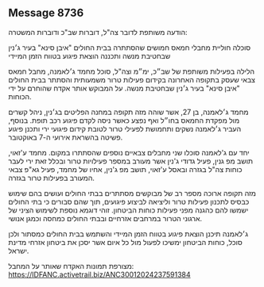 ## Message 8736

הודעה משותפת לדובר צה"ל, דוברות שב"כ ודוברות המשטרה:

סוכלה חוליית מחבלי חמאס חמושים שהסתתרה בבית החולים "איבן סינא" בעיר ג׳נין שבחטיבת מנשה ותכננה הוצאת פיגוע בטווח הזמן המיידי

הלילה בפעילות משותפת של שב״כ, ימ״מ וצה"ל, סוכל מחמד ג׳לאמנה, מחבל חמאס צבאי שעסק בתקופה האחרונה בקידום פעילות טרור משמעותית והסתתר בבית החולים "איבן סינא" בעיר ג׳נין שבחטיבת מנשה. על המבוקש אותר אקדח שהוחרם על ידי הכוחות.

מחמד ג׳לאמנה, בן 27, אשר שוהה מזה תקופה במחנה הפליטים בג׳נין, ניהל קשרים מול מפקדת החמאס בחו״ל ואף נפצע כאשר ניסה לקדם פיגוע רכב תופת. בנוסף, העביר ג׳לאמנה נשקים ותחמושת לפעילי טרור לטובת קידום פיגועי ירי ותכנן פיגוע פשיטה בהשראת אירועי ה-7 באוקטובר.

יחד עם ג'לאמנה סוכלו שני מחבלים צבאיים נוספים שהסתתרו במקום. מחמד ע'זאוי, תושב מפ גנין, פעיל גדודי ג'נין אשר מעורב במספר פעילויות טרור ובכלל זאת ירי לעבר כוחות צה"ל בגזרה ובאסל ע'זאוי, תושב מפ ג'נין, אחיו של מחמד, פעיל גא"פ צבאי המעורב בפעילות טרור בגזרה.

מזה תקופה ארוכה מספר רב של מבוקשים מסתתרים בבתי החולים ועושים בהם שימוש כבסיס לתכנון פעילות טרור וליציאה לביצוע פיגועים, תוך שהם סבורים כי בתי החולים ישמשו להם כהגנה מפני פעילות כוחות הביטחון. זוהי דוגמא נוספת לשימוש הציני של ארגוני הטרור במרחבים אזרחיים ובבתי החולים כמחסה וכמגן אנושי.

ג׳לאמנה תיכנן הוצאת פיגוע בטווח הזמן המיידי והשתמש בבית החולים כמסתור ולכן סוכל, כוחות הביטחון ימשיכו לפעול מול כל איום אשר יסכן את ביטחון אזרחי מדינת ישראל.

מצורפת תמונות האקדח שאותר על המחבל: https://IDFANC.activetrail.biz/ANC30012024237591384

